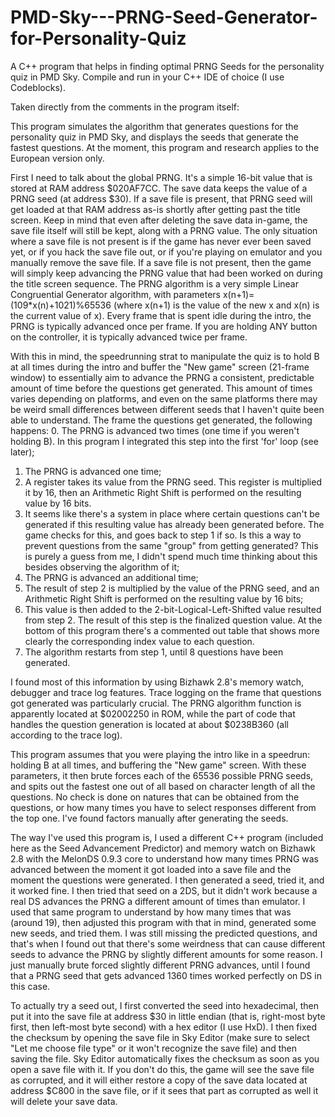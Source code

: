 # PMD-Sky---PRNG-Seed-Generator-for-Personality-Quiz
A C++ program that helps in finding optimal PRNG Seeds for the personality quiz in PMD Sky. Compile and run in your C++ IDE of choice (I use Codeblocks).

Taken directly from the comments in the program itself:

This program simulates the algorithm that generates questions for the personality quiz in PMD Sky, and displays the seeds that generate the fastest questions.
At the moment, this program and research applies to the European version only.

First I need to talk about the global PRNG. It's a simple 16-bit value that is stored at RAM address $020AF7CC.
The save data keeps the value of a PRNG seed (at address $30). If a save file is present, that PRNG seed will get loaded at that RAM address as-is shortly after getting past the title screen.
Keep in mind that even after deleting the save data in-game, the save file itself will still be kept, along with a PRNG value.
The only situation where a save file is not present is if the game has never ever been saved yet, or if you hack the save file out, or if you're playing on emulator and you manually remove the save file.
If a save file is not present, then the game will simply keep advancing the PRNG value that had been worked on during the title screen sequence.
The PRNG algorithm is a very simple Linear Congruential Generator algorithm, with parameters x(n+1)=(109\*x(n)+1021)%65536 (where x(n+1) is the value of the new x and x(n) is the current value of x).
Every frame that is spent idle during the intro, the PRNG is typically advanced once per frame. If you are holding ANY button on the controller, it is typically advanced twice per frame.

With this in mind, the speedrunning strat to manipulate the quiz is to hold B at all times during the intro and buffer the "New game" screen (21-frame window) to essentially aim to advance the
PRNG a consistent, predictable amount of time before the questions get generated.
This amount of times varies depending on platforms, and even on the same platforms there may be weird small differences between different seeds that I haven't quite been able to understand.
The frame the questions get generated, the following happens:
0. The PRNG is advanced two times (one time if you weren't holding B). In this program I integrated this step into the first 'for' loop (see later);
1. The PRNG is advanced one time;
2. A register takes its value from the PRNG seed. This register is multiplied it by 16, then an Arithmetic Right Shift is performed on the resulting value by 16 bits.
3. It seems like there's a system in place where certain questions can't be generated if this resulting value has already been generated before. The game checks for this, and goes back to
step 1 if so. Is this a way to prevent questions from the same "group" from getting generated? This is purely a guess from me, I didn't spend much time thinking about this besides
observing the algorithm of it;
5. The PRNG is advanced an additional time;
6. The result of step 2 is multiplied by the value of the PRNG seed, and an Arithmetic Right Shift is performed on the resulting value by 16 bits;
7. This value is then added to the 2-bit-Logical-Left-Shifted value resulted from step 2. The result of this step is the finalized question value. At the bottom of this program there's a commented
out table that shows more clearly the corresponding index value to each question.
8. The algorithm restarts from step 1, until 8 questions have been generated.

I found most of this information by using Bizhawk 2.8's memory watch, debugger and trace log features. Trace logging on the frame that questions got generated was particularly crucial.
The PRNG algorithm function is apparently located at $02002250 in ROM, while the part of code that handles the question generation is located at about $0238B360 (all according to the trace log).

This program assumes that you were playing the intro like in a speedrun: holding B at all times, and buffering the "New game" screen. With these parameters, it then brute forces each of the 65536
possible PRNG seeds, and spits out the fastest one out of all based on character length of all the questions. No check is done on natures that can be obtained from the questions, or how many times
you have to select responses different from the top one. I've found factors manually after generating the seeds.

The way I've used this program is, I used a different C++ program (included here as the Seed Advancement Predictor) and memory watch on Bizhawk 2.8 with the MelonDS 0.9.3 core to understand how many times PRNG was advanced between the moment it
got loaded into a save file and the moment the questions were generated. I then generated a seed, tried it, and it worked fine.
I then tried that seed on a 2DS, but it didn't work because a real DS advances the PRNG a different amount of times than emulator. I used that same program to understand by how many times that was
(around 19), then adjusted this program with that in mind, generated some new seeds, and tried them. I was still missing the predicted questions, and that's when I found out that there's some
weirdness that can cause different seeds to advance the PRNG by slightly different amounts for some reason. I just manually brute forced slightly different PRNG advances, until I found that
a PRNG seed that gets advanced 1360 times worked perfectly on DS in this case.

To actually try a seed out, I first converted the seed into hexadecimal, then put it into the save file at address $30 in little endian (that is, right-most byte first, then left-most byte second)
with a hex editor (I use HxD).
I then fixed the checksum by opening the save file in Sky Editor (make sure to select "Let me choose file type" or it won't recognize the save file) and then saving the file. Sky Editor automatically
fixes the checksum as soon as you open a save file with it. If you don't do this, the game will see the save file as corrupted, and it will either restore a copy of the save data located at address
$C800 in the save file, or if it sees that part as corrupted as well it will delete your save data.

